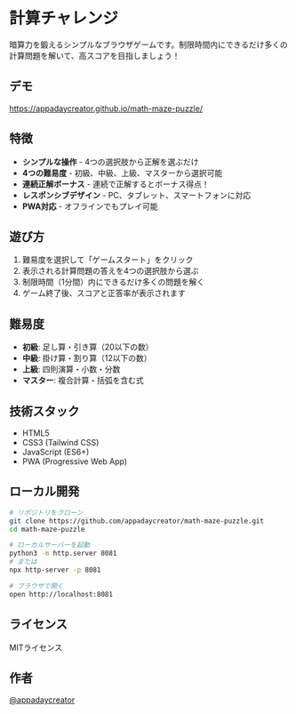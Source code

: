 # 計算チャレンジ

暗算力を鍛えるシンプルなブラウザゲームです。制限時間内にできるだけ多くの計算問題を解いて、高スコアを目指しましょう！

## デモ
https://appadaycreator.github.io/math-maze-puzzle/

## 特徴
- **シンプルな操作** - 4つの選択肢から正解を選ぶだけ
- **4つの難易度** - 初級、中級、上級、マスターから選択可能
- **連続正解ボーナス** - 連続で正解するとボーナス得点！
- **レスポンシブデザイン** - PC、タブレット、スマートフォンに対応
- **PWA対応** - オフラインでもプレイ可能

## 遊び方
1. 難易度を選択して「ゲームスタート」をクリック
2. 表示される計算問題の答えを4つの選択肢から選ぶ
3. 制限時間（1分間）内にできるだけ多くの問題を解く
4. ゲーム終了後、スコアと正答率が表示されます

## 難易度
- **初級**: 足し算・引き算（20以下の数）
- **中級**: 掛け算・割り算（12以下の数）
- **上級**: 四則演算・小数・分数
- **マスター**: 複合計算・括弧を含む式

## 技術スタック
- HTML5
- CSS3 (Tailwind CSS)
- JavaScript (ES6+)
- PWA (Progressive Web App)

## ローカル開発
```bash
# リポジトリをクローン
git clone https://github.com/appadaycreator/math-maze-puzzle.git
cd math-maze-puzzle

# ローカルサーバーを起動
python3 -m http.server 8081
# または
npx http-server -p 8081

# ブラウザで開く
open http://localhost:8081
```

## ライセンス
MITライセンス

## 作者
[@appadaycreator](https://github.com/appadaycreator)